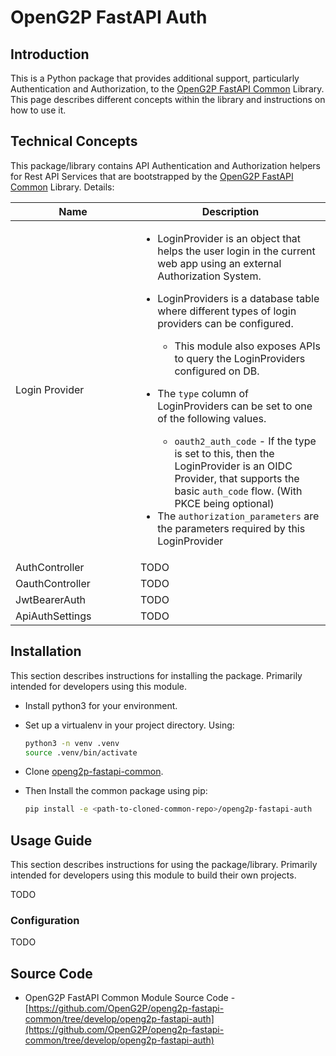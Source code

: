 # OpenG2P FastAPI Auth

## Introduction

This is a Python package that provides additional support, particularly Authentication and Authorization, to the [OpenG2P FastAPI Common](openg2p-fastapi-common.md) Library. This page describes different concepts within the library and instructions on how to use it.

## Technical Concepts

This package/library contains API Authentication and Authorization helpers for Rest API Services that are bootstrapped by the [OpenG2P FastAPI Common](openg2p-fastapi-common.md) Library. Details:

<table><thead><tr><th width="184">Name</th><th>Description</th></tr></thead><tbody><tr><td>Login Provider</td><td><ul><li>LoginProvider is an object that helps the user login in the current web app using an external Authorization System.</li><li><p>LoginProviders is a database table where different types of login providers can be configured.</p><ul><li>This module also exposes APIs to query the LoginProviders configured on DB.</li></ul></li><li><p>The <code>type</code> column of LoginProviders can be set to one of the following values.</p><ul><li><code>oauth2_auth_code</code> - If the type is set to this, then the LoginProvider is an OIDC Provider, that supports the basic <code>auth_code</code> flow. (With PKCE being optional)</li></ul></li><li>The <code>authorization_parameters</code> are the parameters required by this LoginProvider </li></ul></td></tr><tr><td>AuthController</td><td>TODO</td></tr><tr><td>OauthController</td><td>TODO</td></tr><tr><td>JwtBearerAuth</td><td>TODO</td></tr><tr><td>ApiAuthSettings</td><td>TODO</td></tr></tbody></table>

## Installation

This section describes instructions for installing the package. Primarily intended for developers using this module.

* Install python3 for your environment.
*   Set up a virtualenv in your project directory. Using:

    ```bash
    python3 -n venv .venv
    source .venv/bin/activate
    ```
* Clone [openg2p-fastapi-common](https://github.com/OpenG2P/openg2p-fastapi-common).
*   Then Install the common package using pip:

    ```bash
    pip install -e <path-to-cloned-common-repo>/openg2p-fastapi-auth
    ```

## Usage Guide

This section describes instructions for using the package/library. Primarily intended for developers using this module to build their own projects.

TODO

### Configuration

TODO

## Source Code

* OpenG2P FastAPI Common Module Source Code - [https://github.com/OpenG2P/openg2p-fastapi-common/tree/develop/openg2p-fastapi-auth](https://github.com/OpenG2P/openg2p-fastapi-common/tree/develop/openg2p-fastapi-auth)
